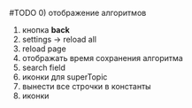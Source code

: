 #TODO
0) отображение алгоритмов <br>
1) кнопка **back** <br>
2) settings -> reload all <br>
3) reload page <br>
4) отображать время сохранения алгоритма <br>
5) search field <br>
6) иконки для superTopic <br>
7) вынести все строчки в константы <br>
8) иконки
